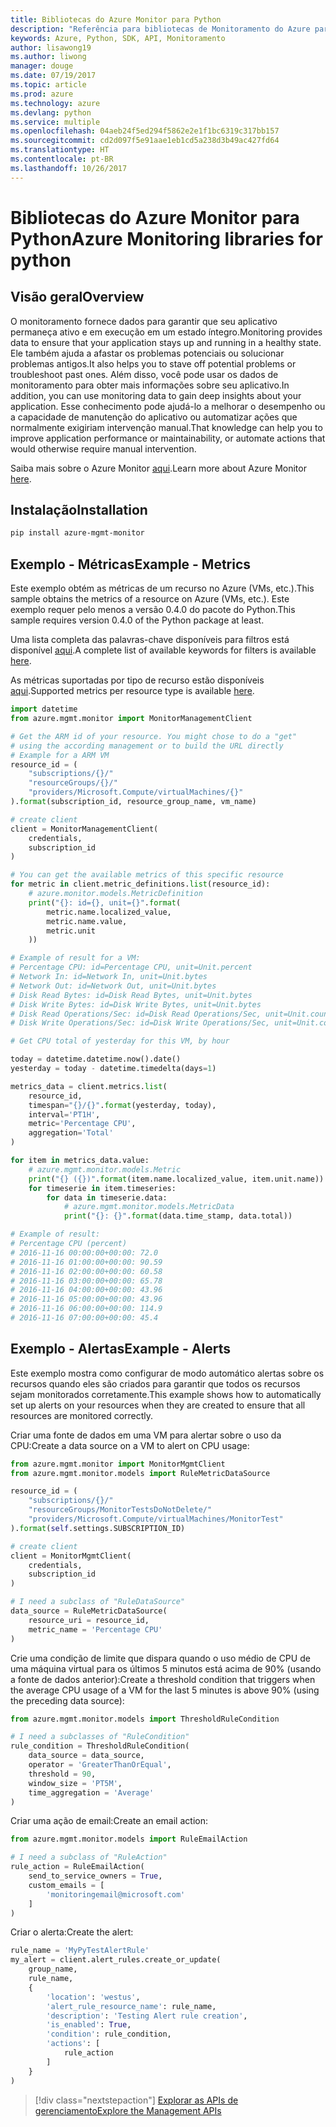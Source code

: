 ```yaml
---
title: Bibliotecas do Azure Monitor para Python
description: "Referência para bibliotecas de Monitoramento do Azure para Python"
keywords: Azure, Python, SDK, API, Monitoramento
author: lisawong19
ms.author: liwong
manager: douge
ms.date: 07/19/2017
ms.topic: article
ms.prod: azure
ms.technology: azure
ms.devlang: python
ms.service: multiple
ms.openlocfilehash: 04aeb24f5ed294f5862e2e1f1bc6319c317bb157
ms.sourcegitcommit: cd2d097f5e91aae1eb1cd5a238d3b49ac427fd64
ms.translationtype: HT
ms.contentlocale: pt-BR
ms.lasthandoff: 10/26/2017
---
```

# <a name="azure-monitoring-libraries-for-python"></a><span data-ttu-id="3d6dd-104">Bibliotecas do Azure Monitor para Python</span><span class="sxs-lookup"><span data-stu-id="3d6dd-104">Azure Monitoring libraries for python</span></span>

## <a name="overview"></a><span data-ttu-id="3d6dd-105">Visão geral</span><span class="sxs-lookup"><span data-stu-id="3d6dd-105">Overview</span></span> 
<span data-ttu-id="3d6dd-106">O monitoramento fornece dados para garantir que seu aplicativo permaneça ativo e em execução em um estado íntegro.</span><span class="sxs-lookup"><span data-stu-id="3d6dd-106">Monitoring provides data to ensure that your application stays up and running in a healthy state.</span></span> <span data-ttu-id="3d6dd-107">Ele também ajuda a afastar os problemas potenciais ou solucionar problemas antigos.</span><span class="sxs-lookup"><span data-stu-id="3d6dd-107">It also helps you to stave off potential problems or troubleshoot past ones.</span></span> <span data-ttu-id="3d6dd-108">Além disso, você pode usar os dados de monitoramento para obter mais informações sobre seu aplicativo.</span><span class="sxs-lookup"><span data-stu-id="3d6dd-108">In addition, you can use monitoring data to gain deep insights about your application.</span></span> <span data-ttu-id="3d6dd-109">Esse conhecimento pode ajudá-lo a melhorar o desempenho ou a capacidade de manutenção do aplicativo ou automatizar ações que normalmente exigiriam intervenção manual.</span><span class="sxs-lookup"><span data-stu-id="3d6dd-109">That knowledge can help you to improve application performance or maintainability, or automate actions that would otherwise require manual intervention.</span></span>

<span data-ttu-id="3d6dd-110">Saiba mais sobre o Azure Monitor [aqui](https://docs.microsoft.com/azure/monitoring-and-diagnostics/monitoring-overview-azure-monitor).</span><span class="sxs-lookup"><span data-stu-id="3d6dd-110">Learn more about Azure Monitor [here](https://docs.microsoft.com/azure/monitoring-and-diagnostics/monitoring-overview-azure-monitor).</span></span> 

## <a name="installation"></a><span data-ttu-id="3d6dd-111">Instalação</span><span class="sxs-lookup"><span data-stu-id="3d6dd-111">Installation</span></span>
```bash
pip install azure-mgmt-monitor
```

## <a name="example---metrics"></a><span data-ttu-id="3d6dd-112">Exemplo - Métricas</span><span class="sxs-lookup"><span data-stu-id="3d6dd-112">Example - Metrics</span></span>
<span data-ttu-id="3d6dd-113">Este exemplo obtém as métricas de um recurso no Azure (VMs, etc.).</span><span class="sxs-lookup"><span data-stu-id="3d6dd-113">This sample obtains the metrics of a resource on Azure (VMs, etc.).</span></span> <span data-ttu-id="3d6dd-114">Este exemplo requer pelo menos a versão 0.4.0 do pacote do Python.</span><span class="sxs-lookup"><span data-stu-id="3d6dd-114">This sample requires version 0.4.0 of the Python package at least.</span></span>

<span data-ttu-id="3d6dd-115">Uma lista completa das palavras-chave disponíveis para filtros está disponível [aqui](https://msdn.microsoft.com/library/azure/mt743622.aspx).</span><span class="sxs-lookup"><span data-stu-id="3d6dd-115">A complete list of available keywords for filters is available [here](https://msdn.microsoft.com/library/azure/mt743622.aspx).</span></span>

<span data-ttu-id="3d6dd-116">As métricas suportadas por tipo de recurso estão disponíveis [aqui](https://docs.microsoft.com/azure/monitoring-and-diagnostics/monitoring-supported-metrics).</span><span class="sxs-lookup"><span data-stu-id="3d6dd-116">Supported metrics per resource type is available [here](https://docs.microsoft.com/azure/monitoring-and-diagnostics/monitoring-supported-metrics).</span></span>

```python
import datetime
from azure.mgmt.monitor import MonitorManagementClient

# Get the ARM id of your resource. You might chose to do a "get"
# using the according management or to build the URL directly
# Example for a ARM VM
resource_id = (
    "subscriptions/{}/"
    "resourceGroups/{}/"
    "providers/Microsoft.Compute/virtualMachines/{}"
).format(subscription_id, resource_group_name, vm_name)

# create client
client = MonitorManagementClient(
    credentials,
    subscription_id
)

# You can get the available metrics of this specific resource
for metric in client.metric_definitions.list(resource_id):
    # azure.monitor.models.MetricDefinition
    print("{}: id={}, unit={}".format(
        metric.name.localized_value,
        metric.name.value,
        metric.unit
    ))

# Example of result for a VM:
# Percentage CPU: id=Percentage CPU, unit=Unit.percent
# Network In: id=Network In, unit=Unit.bytes
# Network Out: id=Network Out, unit=Unit.bytes
# Disk Read Bytes: id=Disk Read Bytes, unit=Unit.bytes
# Disk Write Bytes: id=Disk Write Bytes, unit=Unit.bytes
# Disk Read Operations/Sec: id=Disk Read Operations/Sec, unit=Unit.count_per_second
# Disk Write Operations/Sec: id=Disk Write Operations/Sec, unit=Unit.count_per_second

# Get CPU total of yesterday for this VM, by hour

today = datetime.datetime.now().date()
yesterday = today - datetime.timedelta(days=1)

metrics_data = client.metrics.list(
    resource_id,
    timespan="{}/{}".format(yesterday, today),
    interval='PT1H',
    metric='Percentage CPU',
    aggregation='Total'
)

for item in metrics_data.value:
    # azure.mgmt.monitor.models.Metric
    print("{} ({})".format(item.name.localized_value, item.unit.name))
    for timeserie in item.timeseries:
        for data in timeserie.data:
            # azure.mgmt.monitor.models.MetricData
            print("{}: {}".format(data.time_stamp, data.total))

# Example of result:
# Percentage CPU (percent)
# 2016-11-16 00:00:00+00:00: 72.0
# 2016-11-16 01:00:00+00:00: 90.59
# 2016-11-16 02:00:00+00:00: 60.58
# 2016-11-16 03:00:00+00:00: 65.78
# 2016-11-16 04:00:00+00:00: 43.96
# 2016-11-16 05:00:00+00:00: 43.96
# 2016-11-16 06:00:00+00:00: 114.9
# 2016-11-16 07:00:00+00:00: 45.4
```

## <a name="example---alerts"></a><span data-ttu-id="3d6dd-117">Exemplo - Alertas</span><span class="sxs-lookup"><span data-stu-id="3d6dd-117">Example - Alerts</span></span>
<span data-ttu-id="3d6dd-118">Este exemplo mostra como configurar de modo automático alertas sobre os recursos quando eles são criados para garantir que todos os recursos sejam monitorados corretamente.</span><span class="sxs-lookup"><span data-stu-id="3d6dd-118">This example shows how to automatically set up alerts on your resources when they are created to ensure that all resources are monitored correctly.</span></span>

<span data-ttu-id="3d6dd-119">Criar uma fonte de dados em uma VM para alertar sobre o uso da CPU:</span><span class="sxs-lookup"><span data-stu-id="3d6dd-119">Create a data source on a VM to alert on CPU usage:</span></span>
```python
from azure.mgmt.monitor import MonitorMgmtClient
from azure.mgmt.monitor.models import RuleMetricDataSource

resource_id = (
    "subscriptions/{}/"
    "resourceGroups/MonitorTestsDoNotDelete/"
    "providers/Microsoft.Compute/virtualMachines/MonitorTest"
).format(self.settings.SUBSCRIPTION_ID)

# create client
client = MonitorMgmtClient(
    credentials,
    subscription_id
)

# I need a subclass of "RuleDataSource"
data_source = RuleMetricDataSource(
    resource_uri = resource_id,
    metric_name = 'Percentage CPU'
)
```
<span data-ttu-id="3d6dd-120">Crie uma condição de limite que dispara quando o uso médio de CPU de uma máquina virtual para os últimos 5 minutos está acima de 90% (usando a fonte de dados anterior):</span><span class="sxs-lookup"><span data-stu-id="3d6dd-120">Create a threshold condition that triggers when the average CPU usage of a VM for the last 5 minutes is above 90% (using the preceding data source):</span></span>
```python
from azure.mgmt.monitor.models import ThresholdRuleCondition

# I need a subclasses of "RuleCondition"
rule_condition = ThresholdRuleCondition(
    data_source = data_source,
    operator = 'GreaterThanOrEqual',
    threshold = 90,
    window_size = 'PT5M',
    time_aggregation = 'Average'
)
```

<span data-ttu-id="3d6dd-121">Criar uma ação de email:</span><span class="sxs-lookup"><span data-stu-id="3d6dd-121">Create an email action:</span></span>
```python
from azure.mgmt.monitor.models import RuleEmailAction

# I need a subclass of "RuleAction"
rule_action = RuleEmailAction(
    send_to_service_owners = True,
    custom_emails = [
        'monitoringemail@microsoft.com'
    ]
)
```

<span data-ttu-id="3d6dd-122">Criar o alerta:</span><span class="sxs-lookup"><span data-stu-id="3d6dd-122">Create the alert:</span></span>
```python
rule_name = 'MyPyTestAlertRule'
my_alert = client.alert_rules.create_or_update(
    group_name,
    rule_name,
    {
        'location': 'westus',
        'alert_rule_resource_name': rule_name,
        'description': 'Testing Alert rule creation',
        'is_enabled': True,
        'condition': rule_condition,
        'actions': [
            rule_action
        ]
    }
)
```
> [!div class="nextstepaction"]
> [<span data-ttu-id="3d6dd-123">Explorar as APIs de gerenciamento</span><span class="sxs-lookup"><span data-stu-id="3d6dd-123">Explore the Management APIs</span></span>](/python/api/overview/azure/monitoring/managementlibrary)
